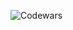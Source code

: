 ![Codewars](https://github.r2v.ch/codewars?user=pierrefaucher-dev&name=true&top_languages=true&stroke=%23b362ff&theme=purple_dark)

<!--
**pierrefaucher-dev/pierrefaucher-dev** is a ✨ _special_ ✨ repository because its `README.md` (this file) appears on your GitHub profile.

Here are some ideas to get you started:

- 🔭 I’m currently working on ...
- 🌱 I’m currently learning ...
- 👯 I’m looking to collaborate on ...
- 🤔 I’m looking for help with ...
- 💬 Ask me about ...
- 📫 How to reach me: ...
- 😄 Pronouns: ...
- ⚡ Fun fact: ...
-->
